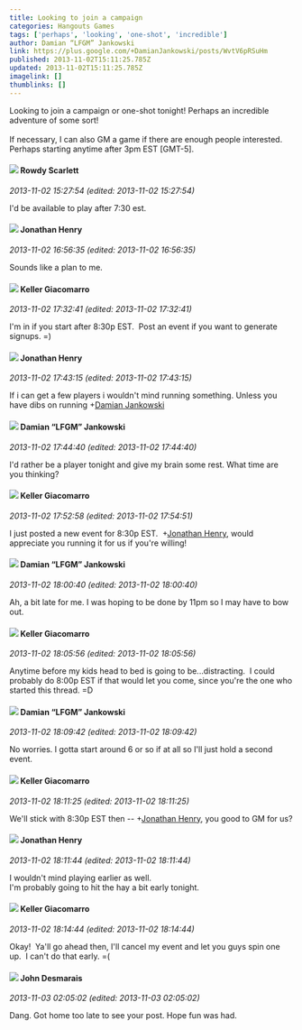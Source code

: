 ```yaml
---
title: Looking to join a campaign
categories: Hangouts Games
tags: ['perhaps', 'looking', 'one-shot', 'incredible']
author: Damian “LFGM” Jankowski
link: https://plus.google.com/+DamianJankowski/posts/WvtV6pRSuHm
published: 2013-11-02T15:11:25.785Z
updated: 2013-11-02T15:11:25.785Z
imagelink: []
thumblinks: []
---
```


Looking to join a campaign or one-shot tonight! Perhaps an incredible adventure of some sort!<br /><br />If necessary, I can also GM a game if there are enough people interested. Perhaps starting anytime after 3pm EST [GMT-5].
<div id='comment z12mjpuhrsbwgtxxm04cgpyieti2cz0ojt00k'>
  <h4><img src='{{site.baseurl}}//images/avatars/112329059462868758060_photo.jpg'> Rowdy Scarlett</h4>
      <p><cite>2013-11-02 15:27:54 (edited: 2013-11-02 15:27:54)</cite></p>
        <p>I&#39;d be available to play after 7:30 est.</p>
</div>
        

<div id='comment z12mjpuhrsbwgtxxm04cgpyieti2cz0ojt00k'>
  <h4><img src='{{site.baseurl}}//images/avatars/106356438763725613551_photo.jpg'> Jonathan Henry</h4>
      <p><cite>2013-11-02 16:56:35 (edited: 2013-11-02 16:56:35)</cite></p>
        <p>Sounds like a plan to me.</p>
</div>
        

<div id='comment z12mjpuhrsbwgtxxm04cgpyieti2cz0ojt00k'>
  <h4><img src='{{site.baseurl}}//images/avatars/113236220441428991562_photo.jpg'> Keller Giacomarro</h4>
      <p><cite>2013-11-02 17:32:41 (edited: 2013-11-02 17:32:41)</cite></p>
        <p>I&#39;m in if you start after 8:30p EST.  Post an event if you want to generate signups. =)</p>
</div>
        

<div id='comment z12mjpuhrsbwgtxxm04cgpyieti2cz0ojt00k'>
  <h4><img src='{{site.baseurl}}//images/avatars/106356438763725613551_photo.jpg'> Jonathan Henry</h4>
      <p><cite>2013-11-02 17:43:15 (edited: 2013-11-02 17:43:15)</cite></p>
        <p>If i can get a few players i wouldn&#39;t mind running something. Unless you have dibs on running <span class="proflinkWrapper"><span class="proflinkPrefix">+</span><a class="proflink" href="https://plus.google.com/100476170927206311405" oid="100476170927206311405">Damian Jankowski</a></span> </p>
</div>
        

<div id='comment z12mjpuhrsbwgtxxm04cgpyieti2cz0ojt00k'>
  <h4><img src='{{site.baseurl}}//images/avatars/100476170927206311405_photo.jpg'> Damian “LFGM” Jankowski</h4>
      <p><cite>2013-11-02 17:44:40 (edited: 2013-11-02 17:44:40)</cite></p>
        <p>I&#39;d rather be a player tonight and give my brain some rest. What time are you thinking?</p>
</div>
        

<div id='comment z12mjpuhrsbwgtxxm04cgpyieti2cz0ojt00k'>
  <h4><img src='{{site.baseurl}}//images/avatars/113236220441428991562_photo.jpg'> Keller Giacomarro</h4>
      <p><cite>2013-11-02 17:52:58 (edited: 2013-11-02 17:54:51)</cite></p>
        <p>I just posted a new event for 8:30p EST.  <span class="proflinkWrapper"><span class="proflinkPrefix">+</span><a class="proflink" href="https://plus.google.com/106356438763725613551" oid="106356438763725613551">Jonathan Henry</a></span>, would appreciate you running it for us if you&#39;re willing!</p>
</div>
        

<div id='comment z12mjpuhrsbwgtxxm04cgpyieti2cz0ojt00k'>
  <h4><img src='{{site.baseurl}}//images/avatars/100476170927206311405_photo.jpg'> Damian “LFGM” Jankowski</h4>
      <p><cite>2013-11-02 18:00:40 (edited: 2013-11-02 18:00:40)</cite></p>
        <p>Ah, a bit late for me. I was hoping to be done by 11pm so I may have to bow out.</p>
</div>
        

<div id='comment z12mjpuhrsbwgtxxm04cgpyieti2cz0ojt00k'>
  <h4><img src='{{site.baseurl}}//images/avatars/113236220441428991562_photo.jpg'> Keller Giacomarro</h4>
      <p><cite>2013-11-02 18:05:56 (edited: 2013-11-02 18:05:56)</cite></p>
        <p>Anytime before my kids head to bed is going to be...distracting.  I could probably do 8:00p EST if that would let you come, since you&#39;re the one who started this thread. =D</p>
</div>
        

<div id='comment z12mjpuhrsbwgtxxm04cgpyieti2cz0ojt00k'>
  <h4><img src='{{site.baseurl}}//images/avatars/100476170927206311405_photo.jpg'> Damian “LFGM” Jankowski</h4>
      <p><cite>2013-11-02 18:09:42 (edited: 2013-11-02 18:09:42)</cite></p>
        <p>No worries. I gotta start around 6 or so if at all so I&#39;ll just hold a second event.</p>
</div>
        

<div id='comment z12mjpuhrsbwgtxxm04cgpyieti2cz0ojt00k'>
  <h4><img src='{{site.baseurl}}//images/avatars/113236220441428991562_photo.jpg'> Keller Giacomarro</h4>
      <p><cite>2013-11-02 18:11:25 (edited: 2013-11-02 18:11:25)</cite></p>
        <p>We&#39;ll stick with 8:30p EST then -- <span class="proflinkWrapper"><span class="proflinkPrefix">+</span><a class="proflink" href="https://plus.google.com/106356438763725613551" oid="106356438763725613551">Jonathan Henry</a></span>, you good to GM for us?</p>
</div>
        

<div id='comment z12mjpuhrsbwgtxxm04cgpyieti2cz0ojt00k'>
  <h4><img src='{{site.baseurl}}//images/avatars/106356438763725613551_photo.jpg'> Jonathan Henry</h4>
      <p><cite>2013-11-02 18:11:44 (edited: 2013-11-02 18:11:44)</cite></p>
        <p>I wouldn&#39;t mind playing earlier as well.<br />I&#39;m probably going to hit the hay a bit early tonight.</p>
</div>
        

<div id='comment z12mjpuhrsbwgtxxm04cgpyieti2cz0ojt00k'>
  <h4><img src='{{site.baseurl}}//images/avatars/113236220441428991562_photo.jpg'> Keller Giacomarro</h4>
      <p><cite>2013-11-02 18:14:44 (edited: 2013-11-02 18:14:44)</cite></p>
        <p>Okay!  Ya&#39;ll go ahead then, I&#39;ll cancel my event and let you guys spin one up.  I can&#39;t do that early. =(</p>
</div>
        

<div id='comment z12mjpuhrsbwgtxxm04cgpyieti2cz0ojt00k'>
  <h4><img src='{{site.baseurl}}//images/avatars/100940863250029183316_photo.jpg'> John Desmarais</h4>
      <p><cite>2013-11-03 02:05:02 (edited: 2013-11-03 02:05:02)</cite></p>
        <p>Dang.  Got home too late to see your post.  Hope fun was had.</p>
</div>
        